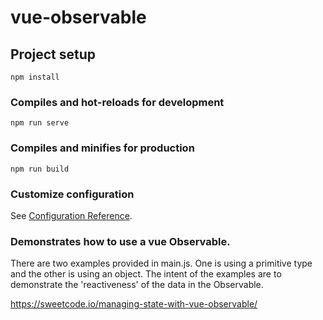 # vue-observable

## Project setup
```
npm install
```

### Compiles and hot-reloads for development
```
npm run serve
```

### Compiles and minifies for production
```
npm run build
```

### Customize configuration
See [Configuration Reference](https://cli.vuejs.org/config/).

### Demonstrates how to use a vue Observable.  
There are two examples provided in main.js. One is using a primitive type and the other is using an object.
The intent of the examples are to demonstrate the 'reactiveness' of the data in the Observable.

https://sweetcode.io/managing-state-with-vue-observable/